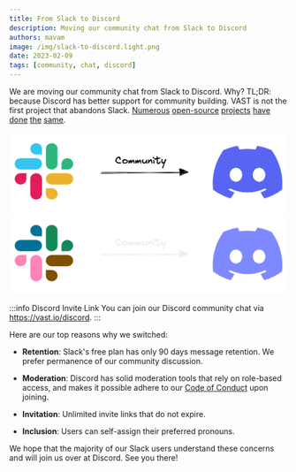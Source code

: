 ```yaml
---
title: From Slack to Discord
description: Moving our community chat from Slack to Discord
authors: mavam
image: /img/slack-to-discord.light.png
date: 2023-02-09
tags: [community, chat, discord]
---
```


We are moving our community chat from Slack to Discord. Why? TL;DR: because
Discord has better support for community building. VAST is not the first project
that abandons Slack. [Numerous][meilisearch] [open-source][appwrite]
[projects][deepset] [have][sst] [done][qovery] [the][neo4j] [same][discord-oss].

[meilisearch]: https://blog.meilisearch.com/from-slack-to-discord-our-migration/
[appwrite]: https://appwrite.io/
[deepset]: https://www.deepset.ai/blog/migration-to-discord
[sst]: https://sst.dev/blog/moving-to-discord.html
[qovery]: https://www.qovery.com/blog/feedback-from-slack-to-discord-13-months-later
[neo4j]: https://neo4j.com/blog/neo4j-community-is-migrating-from-slack-to-discord/
[discord-oss]: https://discord.com/open-source

<!--truncate-->

![Slack-to-Discord](/img/slack-to-discord.light.png#gh-light-mode-only)
![Slack-to-Discord](/img/slack-to-discord.dark.png#gh-dark-mode-only)

:::info Discord Invite Link
You can join our Discord community chat via <https://vast.io/discord>.
:::

Here are our top reasons why we switched:

- **Retention**: Slack's free plan has only 90 days message retention. We prefer
  permanence of our community discussion.

- **Moderation**: Discord has solid moderation tools that rely on role-based
  access, and makes it possible adhere to our [Code of
  Conduct](/docs/contribute/code-of-conduct) upon joining.

- **Invitation**: Unlimited invite links that do not expire.

- **Inclusion**: Users can self-assign their preferred pronouns.

We hope that the majority of our Slack users understand these concerns and
will join us over at Discord. See you there!
